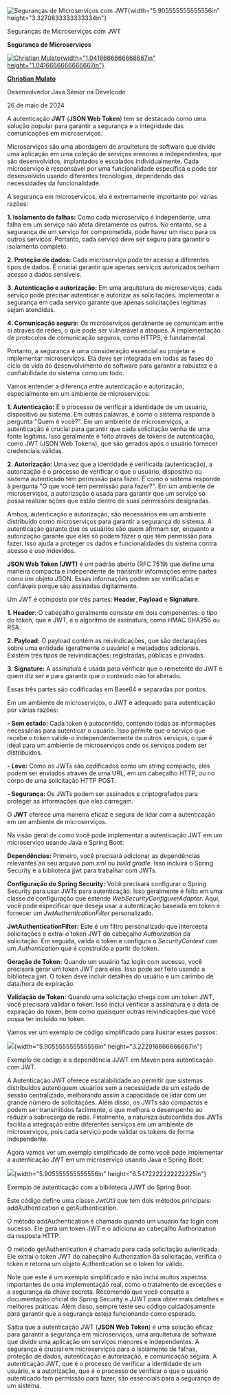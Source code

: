 ![Seguranças de Microserviços com JWT](c:\dev\personal_articles\md\media/media/image1.png){width="5.905555555555556in" height="3.3270833333333334in"}

Seguranças de Microserviços com JWT

**Segurança de Microserviços**

[![Christian Mulato](c:\dev\personal_articles\md\media/media/image2.jpeg){width="1.0416666666666667in" height="1.0416666666666667in"}](https://www.linkedin.com/in/chmulato/)

[**Christian Mulato**](https://www.linkedin.com/in/chmulato/)

Desenvolvedor Java Sênior na Develcode

26 de maio de 2024

A autenticação **JWT** (**JSON Web Token**) tem se destacado como uma solução popular para garantir a segurança e a integridade das comunicações em microserviços.

Microserviços são uma abordagem de arquitetura de software que divide uma aplicação em uma coleção de serviços menores e independentes, que são desenvolvidos, implantados e escalados individualmente. Cada microserviço é responsável por uma funcionalidade específica e pode ser desenvolvido usando diferentes tecnologias, dependendo das necessidades da funcionalidade.

A segurança em microserviços, ela é extremamente importante por várias razões:

**1. Isolamento de falhas:** Como cada microserviço é independente, uma falha em um serviço não afeta diretamente os outros. No entanto, se a segurança de um serviço for comprometida, pode haver um risco para os outros serviços. Portanto, cada serviço deve ser seguro para garantir o isolamento completo.

**2. Proteção de dados:** Cada microserviço pode ter acesso a diferentes tipos de dados. É crucial garantir que apenas serviços autorizados tenham acesso a dados sensíveis.

**3. Autenticação e autorização:** Em uma arquitetura de microserviços, cada serviço pode precisar autenticar e autorizar as solicitações. Implementar a segurança em cada serviço garante que apenas solicitações legítimas sejam atendidas.

**4. Comunicação segura:** Os microserviços geralmente se comunicam entre si através de redes, o que pode ser vulnerável a ataques. A implementação de protocolos de comunicação seguros, como HTTPS, é fundamental.

Portanto, a segurança é uma consideração essencial ao projetar e implementar microserviços. Ela deve ser integrada em todas as fases do ciclo de vida do desenvolvimento de software para garantir a robustez e a confiabilidade do sistema como um todo.

Vamos entender a diferença entre autenticação e autorização, especialmente em um ambiente de microserviços:

**1. Autenticação:** É o processo de verificar a identidade de um usuário, dispositivo ou sistema. Em outras palavras, é como o sistema responde à pergunta \"Quem é você?\". Em um ambiente de microserviços, a autenticação é crucial para garantir que cada solicitação venha de uma fonte legítima. Isso geralmente é feito através de tokens de autenticação, como JWT (JSON Web Tokens), que são gerados após o usuário fornecer credenciais válidas.

**2. Autorização:** Uma vez que a identidade é verificada (autenticação), a autorização é o processo de verificar o que o usuário, dispositivo ou sistema autenticado tem permissão para fazer. É como o sistema responde à pergunta \"O que você tem permissão para fazer?\". Em um ambiente de microserviços, a autorização é usada para garantir que um serviço só possa realizar ações que estão dentro de suas permissões designadas.

Ambos, autenticação e autorização, são necessários em um ambiente distribuído como microserviços para garantir a segurança do sistema. A autenticação garante que os usuários são quem afirmam ser, enquanto a autorização garante que eles só podem fazer o que têm permissão para fazer. Isso ajuda a proteger os dados e funcionalidades do sistema contra acesso e uso indevidos.

**JSON Web Token (JWT)** é um padrão aberto (RFC 7519) que define uma maneira compacta e independente de transmitir informações entre partes como um objeto JSON. Essas informações podem ser verificadas e confiáveis porque são assinadas digitalmente.

Um JWT é composto por três partes: **Header**, **Payload** e **Signature**.

**1. Header:** O cabeçalho geralmente consiste em dois componentes: o tipo do token, que é JWT, e o algoritmo de assinatura, como HMAC SHA256 ou RSA.

**2. Payload:** O payload contém as reivindicações, que são declarações sobre uma entidade (geralmente o usuário) e metadados adicionais. Existem três tipos de reivindicações: registradas, públicas e privadas.

**3. Signature:** A assinatura é usada para verificar que o remetente do JWT é quem diz ser e para garantir que o conteúdo não foi alterado.

Essas três partes são codificadas em Base64 e separadas por pontos.

Em um ambiente de microserviços, o JWT é adequado para autenticação por várias razões:

**- Sem estado:** Cada token é autocontido, contendo todas as informações necessárias para autenticar o usuário. Isso permite que o serviço que recebe o token valide-o independentemente de outros serviços, o que é ideal para um ambiente de microserviços onde os serviços podem ser distribuídos.

**- Leve:** Como os JWTs são codificados como um string compacto, eles podem ser enviados através de uma URL, em um cabeçalho HTTP, ou no corpo de uma solicitação HTTP POST.

**- Segurança:** Os JWTs podem ser assinados e criptografados para proteger as informações que eles carregam.

O **JWT** oferece uma maneira eficaz e segura de lidar com a autenticação em um ambiente de microserviços.

Na visão geral de como você pode implementar a autenticação JWT em um microserviço usando Java e Spring Boot:

**Dependências:** Primeiro, você precisará adicionar as dependências relevantes ao seu arquivo *pom.xml* ou *build.gradle*. Isso incluirá o Spring Security e a biblioteca jjwt para trabalhar com JWTs.

**Configuração do Spring Security:** Você precisará configurar o Spring Security para usar JWTs para autenticação. Isso geralmente é feito em uma classe de configuração que estende *WebSecurityConfigurerAdapter*. Aqui, você pode especificar que deseja usar a autenticação baseada em token e fornecer um *JwtAuthenticationFilter* personalizado.

**JwtAuthenticationFilter:** Este é um filtro personalizado que intercepta solicitações e extrai o token JWT do cabeçalho *Authorization* da solicitação. Em seguida, valida o token e configura o *SecurityContext* com um *Authentication* que é construído a partir do token.

**Geração de Token:** Quando um usuário faz login com sucesso, você precisará gerar um token JWT para eles. Isso pode ser feito usando a biblioteca jjwt. O token deve incluir detalhes do usuário e um carimbo de data/hora de expiração.

**Validação de Token:** Quando uma solicitação chega com um token JWT, você precisará validar o token. Isso inclui verificar a assinatura e a data de expiração do token, bem como quaisquer outras reivindicações que você possa ter incluído no token.

Vamos ver um exemplo de código simplificado para ilustrar esses passos:

![](c:\dev\personal_articles\md\media/media/image3.png){width="5.905555555555556in" height="3.222916666666667in"}

Exemplo de código e a dependência JJWT em Maven para autenticação com JWT.

A Autenticação JWT oferece escalabilidade ao permitir que sistemas distribuídos autentiquem usuários sem a necessidade de um estado de sessão centralizado, melhorando assim a capacidade de lidar com um grande número de solicitações. Além disso, os JWTs são compactos e podem ser transmitidos facilmente, o que melhora o desempenho ao reduzir a sobrecarga de rede. Finalmente, a natureza autocontida dos JWTs facilita a integração entre diferentes serviços em um ambiente de microserviços, pois cada serviço pode validar os tokens de forma independente.

Agora vamos ver um exemplo simplificado de como você pode implementar a autenticação JWT em um microserviço usando Java e Spring Boot:

![](c:\dev\personal_articles\md\media/media/image4.png){width="5.905555555555556in" height="6.5472222222222225in"}

Exemplo de autenticação com a biblioteca JJWT do Spring Boot.

Este código define uma classe *JwtUtil* que tem dois métodos principais: addAuthentication e getAuthentication.

O método addAuthentication é chamado quando um usuário faz login com sucesso. Ele gera um token JWT e o adiciona ao cabeçalho Authorization da resposta HTTP.

O método getAuthentication é chamado para cada solicitação autenticada. Ele extrai o token JWT do cabeçalho Authorization da solicitação, verifica o token e retorna um objeto Authentication se o token for válido.

Note que este é um exemplo simplificado e não inclui muitos aspectos importantes de uma implementação real, como o tratamento de exceções e a segurança da chave secreta. Recomendo que você consulte a documentação oficial do Spring Security e JJWT para obter mais detalhes e melhores práticas. Além disso, sempre teste seu código cuidadosamente para garantir que a segurança esteja funcionando como esperado.

Saiba que a autenticação JWT (**JSON Web Token**) é uma solução eficaz para garantir a segurança em microserviços, uma arquitetura de software que divide uma aplicação em serviços menores e independentes. A segurança é crucial em microserviços para o isolamento de falhas, proteção de dados, autenticação e autorização, e comunicação segura. A autenticação JWT, que é o processo de verificar a identidade de um usuário, e a autorização, que é o processo de verificar o que o usuário autenticado tem permissão para fazer, são essenciais para a segurança de um sistema.
